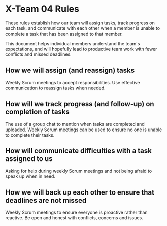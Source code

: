 # X-Team 04 Rules

These rules establish how our team will assign tasks,
track progress on each task, and communicate with each other 
when a member is unable to complete a task that has been assigned to that member.

This document helps individual members understand the team's expectations,
and will hopefully lead to productive team work with fewer conflicts
and missed deadlines.

## How we will assign (and reassign) tasks
Weekly Scrum meetings to accept responsibilities. Use effective communication to reassign tasks when needed.


## How will we track progress (and follow-up) on completion of tasks
The use of a group chat to mention when tasks are completed and uploaded. Weekly Scrum meetings can be used to 
ensure no one is unable to complete their tasks.


## How will communicate difficulties with a task assigned to us
Asking for help during weekly Scrum meetings and not being afraid to speak up when in need. 


## How we will back up each other to ensure that deadlines are not missed
Weekly Scrum meetings to ensure everyone is proactive rather than reactive. Be open and honest with conflicts,
concerns and issues.
